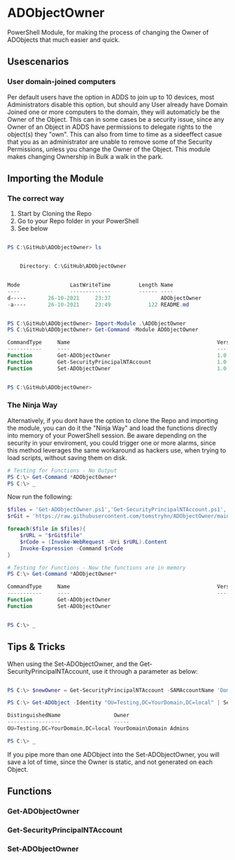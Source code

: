 # ADObjectOwner

PowerShell Module, for making the process of changing the Owner of ADObjects that much easier and quick.

## Usescenarios

### User domain-joined computers

Per default users have the option in ADDS to join up to 10 devices, most Administrators disable this option, but should any User already have Domain Joined one or more computers to the domain, they will automaticly be the Owner of the Object. This can in some cases be a security issue, since any Owner of an Object in ADDS have permissions to delegate rights to the object(s) they "own". This can also from time to time as a sideeffect casue that you as an administrator are unable to remove some of the Security Permissions, unless you change the Owner of the Object. This module makes changing Ownership in Bulk a walk in the park.

## Importing the Module

### The correct way

1. Start by Cloning the Repo
2. Go to your Repo folder in your PowerShell
4. See below

```PowerShell

PS C:\GitHub\ADObjectOwner> ls


    Directory: C:\GitHub\ADObjectOwner


Mode                LastWriteTime         Length Name
----                -------------         ------ ----
d-----       26-10-2021     23:37                ADObjectOwner
-a----       26-10-2021     23:49            122 README.md


PS C:\GitHub\ADObjectOwner> Import-Module .\ADObjectOwner
PS C:\GitHub\ADObjectOwner> Get-Command -Module ADObjectOwner

CommandType     Name                                               Version    Source
-----------     ----                                               -------    ------
Function        Get-ADObjectOwner                                  1.0.0.2... ADObjectOwner
Function        Get-SecurityPrincipalNTAccount                     1.0.0.2... ADObjectOwner
Function        Set-ADObjectOwner                                  1.0.0.2... ADObjectOwner


PS C:\GitHub\ADObjectOwner>

```

### The Ninja Way

Alternatively, if you dont have the option to clone the Repo and importing the module, you can do it the "Ninja Way" and load the functions directly into memory of your PowerShell session. Be aware depending on the security in your enviroment, you could trigger one or more alarms, since this method leverages the same workaround as hackers use, when trying to load scripts, without saving them on disk.

```PowerShell
# Testing for Functions - No Output
PS C:\> Get-Command *ADObjectOwner*
PS C:\> _
```

Now run the following:

```PowerShell
$files = 'Get-ADObjectOwner.ps1','Get-SecurityPrincipalNTAccount.ps1','Set-ADObjectOwner.ps1'
$rGit = 'https://raw.githubusercontent.com/tomstryhn/ADObjectOwner/main/ADObjectOwner/ps1/'

foreach($file in $files){
    $rURL = "$rGit$file"
    $rCode = (Invoke-WebRequest -Uri $rURL).Content
    Invoke-Expression -Command $rCode
}
```

```PowerShell
# Testing for Functions - Now the functions are in memory
PS C:\> Get-Command *ADObjectOwner*

CommandType     Name                                               Version    Source
-----------     ----                                               -------    ------
Function        Get-ADObjectOwner
Function        Set-ADObjectOwner


PS C:\> _
```

## Tips & Tricks

When using the Set-ADObjectOwner, and the Get-SecurityPrincipalNTAccount, use it through a parameter as below:

```PowerShell

PS C:\> $newOwner = Get-SecurityPrincipalNTAccount -SAMAccountName 'Domain Admins'

PS C:\> Get-ADObject -Identity "OU=Testing,DC=YourDomain,DC=local" | Set-ADObjectOwner -Owner $newOwner

DistinguishedName                 Owner
-----------------                 -----
OU=Testing,DC=YourDomain,DC=local YourDomain\Domain Admins

PS C:\> _

```

If you pipe more than one ADObject into the Set-ADObjectOwner, you will save a lot of time, since the Owner is static, and not generated on each Object.

## Functions

### Get-ADObjectOwner

### Get-SecurityPrincipalNTAccount

### Set-ADObjectOwner
